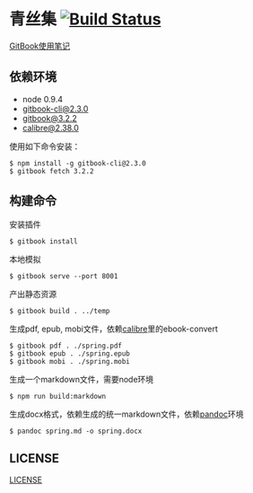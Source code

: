 # 青丝集 [![Build Status](https://travis-ci.org/yanhaijing/spring.svg?branch=source)](https://travis-ci.org/yanhaijing/spring)
[GitBook使用笔记](http://yanhaijing.com/tool/2015/09/12/my-gitbook-note/)

## 依赖环境
- node 0.9.4
- gitbook-cli@2.3.0
- gitbook@3.2.2
- calibre@2.38.0

使用如下命令安装：

    $ npm install -g gitbook-cli@2.3.0
    $ gitbook fetch 3.2.2

## 构建命令
安装插件

    $ gitbook install

本地模拟

	$ gitbook serve --port 8001

产出静态资源

	$ gitbook build . ../temp

生成pdf, epub, mobi文件，依赖[calibre](calibre)里的ebook-convert

    $ gitbook pdf . ./spring.pdf
    $ gitbook epub . ./spring.epub
	$ gitbook mobi . ./spring.mobi

生成一个markdown文件，需要node环境

    $ npm run build:markdown

生成docx格式，依赖生成的统一markdown文件，依赖[pandoc](http://pandoc.org/)环境

    $ pandoc spring.md -o spring.docx

## LICENSE
[LICENSE](./LICENSE.md)


[calibre]: http://calibre-ebook.com/
